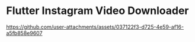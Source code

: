 # Flutter Instagram Video Downloader



https://github.com/user-attachments/assets/037122f3-d725-4e59-af16-a5fb858e9607

